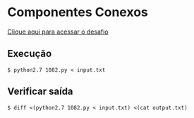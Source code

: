# Componentes Conexos
[Clique aqui para acessar o desafio](https://www.urionlinejudge.com.br/judge/pt/problems/view/1082)

## Execução
```
$ python2.7 1082.py < input.txt
```

## Verificar saída
```
$ diff <(python2.7 1082.py < input.txt) <(cat output.txt)
```